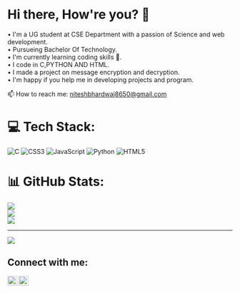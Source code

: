 # Hi there, How're you? 👋

• I'm a UG student at CSE Department with a passion of Science and web development.<br>• Pursueing Bachelor Of Technology.<br>• I'm currently learning coding skills 🌱.<br>• I code in C,PYTHON AND HTML.<br>• I made a project on message encryption and decryption.<br>• I'm happy if you help me in developing projects and program.

📫 How to reach me: niteshbhardwaj8650@gmail.com

# 💻 Tech Stack:
![C](https://img.shields.io/badge/c-%2300599C.svg?style=for-the-badge&logo=c&logoColor=white) ![CSS3](https://img.shields.io/badge/css3-%231572B6.svg?style=for-the-badge&logo=css3&logoColor=white) ![JavaScript](https://img.shields.io/badge/javascript-%23323330.svg?style=for-the-badge&logo=javascript&logoColor=%23F7DF1E) ![Python](https://img.shields.io/badge/python-3670A0?style=for-the-badge&logo=python&logoColor=ffdd54) ![HTML5](https://img.shields.io/badge/html5-%23E34F26.svg?style=for-the-badge&logo=html5&logoColor=white)
# 📊 GitHub Stats:
![](https://github-readme-stats.vercel.app/api?username=niteshbhardwaj171&theme=monokai&hide_border=true&include_all_commits=false&count_private=false)<br/>
![](https://github-readme-streak-stats.herokuapp.com/?user=niteshbhardwaj171&theme=monokai&hide_border=true)<br/>
![](https://github-readme-stats.vercel.app/api/top-langs/?username=niteshbhardwaj171&theme=monokai&hide_border=true&include_all_commits=false&count_private=false&layout=compact)

---
[![](https://visitcount.itsvg.in/api?id=niteshbhardwaj171&icon=0&color=0)](https://visitcount.itsvg.in)

<!-- Proudly created with GPRM ( https://gprm.itsvg.in ) -->



## Connect with me:

[<img align="left" alt="Nitesh | LinkedIn" width="22px" src="https://cdn.jsdelivr.net/npm/simple-icons@v3/icons/linkedin.svg" />](https://www.linkedin.com/in/nitesh-bhardwaj-127ab926a/)
[<img align="left" alt="Nitesh | Instagram" width="22px" src="https://cdn.jsdelivr.net/npm/simple-icons@3.4.0/icons/instagram.svg" />](https://instagram.com/nitesh.bhardwaj_17?igshid=ZDdkNTZiNTM=)

<br />
<br />


<!--
**NiteshBhardwaj171/NITESHBHARDWAJ171** is a ✨ _special_ ✨ repository because its `README.md` (this file) appears on your GitHub profile.

